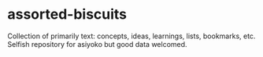 # assorted-biscuits
Collection of primarily text: concepts, ideas, learnings, lists, bookmarks, etc.
Selfish repository for asiyoko but good data welcomed.
